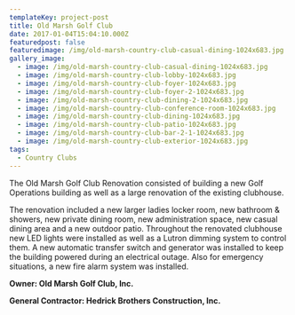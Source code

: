 ```yaml
---
templateKey: project-post
title: Old Marsh Golf Club
date: 2017-01-04T15:04:10.000Z
featuredpost: false
featuredimage: /img/old-marsh-country-club-casual-dining-1024x683.jpg
gallery_image:
  - image: /img/old-marsh-country-club-casual-dining-1024x683.jpg
  - image: /img/old-marsh-country-club-lobby-1024x683.jpg
  - image: /img/old-marsh-country-club-foyer-1024x683.jpg
  - image: /img/old-marsh-country-club-foyer-2-1024x683.jpg
  - image: /img/old-marsh-country-club-dining-2-1024x683.jpg
  - image: /img/old-marsh-country-club-conference-room-1024x683.jpg
  - image: /img/old-marsh-country-club-dining-1024x683.jpg
  - image: /img/old-marsh-country-club-patio-1024x683.jpg
  - image: /img/old-marsh-country-club-bar-2-1-1024x683.jpg
  - image: /img/old-marsh-country-club-exterior-1024x683.jpg
tags:
  - Country Clubs
---
```

The Old Marsh Golf Club Renovation consisted of building a new Golf Operations building as well as a large renovation of the existing clubhouse.

The renovation included a new larger ladies locker room, new bathroom & showers, new private dining room, new administration space, new casual dining area and a new outdoor patio. Throughout the renovated clubhouse new LED lights were installed as well as a Lutron dimming system to control them. A new automatic transfer switch and generator was installed to keep the building powered during an electrical outage. Also for emergency situations, a new fire alarm system was installed.

**Owner: Old Marsh Golf Club, Inc.**

**General Contractor: Hedrick Brothers Construction, Inc.**